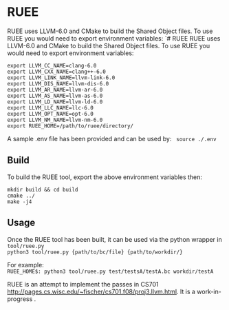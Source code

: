 # RUEE
RUEE uses LLVM-6.0 and CMake to build the Shared Object files. To use RUEE you would need to export environment variables:
`# RUEE
RUEE uses LLVM-6.0 and CMake to build the Shared Object files. To use RUEE you would need to export environment variables:


```export LLVM_COMPILER=clang   
export LLVM_CC_NAME=clang-6.0 
export LLVM_CXX_NAME=clang++-6.0  
export LLVM_LINK_NAME=llvm-link-6.0  
export LLVM_DIS_NAME=llvm-dis-6.0  
export LLVM_AR_NAME=llvm-ar-6.0  
export LLVM_AS_NAME=llvm-as-6.0  
export LLVM_LD_NAME=llvm-ld-6.0  
export LLVM_LLC_NAME=llc-6.0  
export LLVM_OPT_NAME=opt-6.0  
export LLVM_NM_NAME=llvm-nm-6.0  
export RUEE_HOME=/path/to/ruee/directory/  
```

A sample .env file has been provided and can be used by:  ` source ./.env`

## Build
To build the RUEE tool, export the above environment variables then:
```
mkdir build && cd build
cmake ../
make -j4
```

## Usage
Once the RUEE tool has been built, it can be used  via the python wrapper in `tool/ruee.py`  
`python3 tool/ruee.py {path/to/bc/file} {path/to/workdir/}`  

For example:  
`RUEE_HOME$: python3 tool/ruee.py test/testsA/testA.bc workdir/testA`  


RUEE is an attempt to implement the passes in CS701 http://pages.cs.wisc.edu/~fischer/cs701.f08/proj3.llvm.html. It is a work-in-progress .
